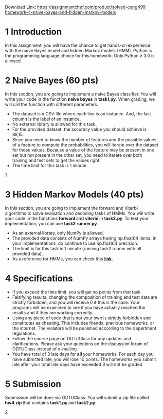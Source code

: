 Download Link: https://assignmentchef.com/product/solved-ceng499-homework-4-naive-bayes-and-hidden-markov-models
<br>
<h1>1           Introduction</h1>

In this assignment, you will have the chance to get hands-on experience with the naive Bayes model and hidden Markov models (HMM). Python is the programming language choice for this homework. Only Python ≥ 3.0 is allowed.

<h1>2           Naive Bayes (60 pts)</h1>

In this section, you are going to implement a naive Bayes classifier. You will write your code in the function <strong>naive bayes </strong>in <strong>task1.py</strong>. When grading, we will call the function with different parameters.

<ul>

 <li>The dataset is a CSV file where each line is an instance. And, the last column is the label of an instance.</li>

 <li>No external library is allowed for this task.</li>

 <li>For the provided dataset, the accuracy value you should achieve is 88,15.</li>

 <li>Since you need to know the number of features and the possible values of a feature to compute the probabilities, you will iterate over the dataset for those values. Because a value of the feature may be present in one set but not present in the other set, you need to iterate over both training and test sets to get the values right.</li>

 <li>The time limit for this task is 1 minute.</li>

</ul>

1

<h1>3           Hidden Markov Models (40 pts)</h1>

In this section, you are going to implement the forward and Viterbi algorithms to solve evaluation and decoding tasks of HMMs. You will write your code in the functions <strong>forward </strong>and <strong>viterbi </strong>in <strong>task2.py</strong>. To test your implementation, you can use <strong>task2 </strong><strong>runner.py</strong>.

<ul>

 <li>As an external library, only NumPy is allowed.</li>

 <li>The provided data consists of NumPy arrays having np.float64 items. In your implementations, do continue to use np.float64 precision.</li>

 <li>The limit is for this task is 1 minute (running task2 runner with all provided data).</li>

 <li>As a reference for HMMs, you can check this <a href="https://web.stanford.edu/~jurafsky/slp3/A.pdf"><strong>link</strong></a><a href="https://web.stanford.edu/~jurafsky/slp3/A.pdf">.</a></li>

</ul>

<h1>4           Specifications</h1>

<ul>

 <li>If you exceed the time limit, you will get no points from that task.</li>

 <li>Falsifying results, changing the composition of training and test data are strictly forbidden, and you will receive 0 if this is the case. Your programs will be examined to see if you have actually reached the results and if they are working correctly.</li>

 <li>Using any piece of code that is not your own is strictly forbidden and constitutes as cheating. This includes friends, previous homeworks, or the internet. The violators will be punished according to the department regulations.</li>

 <li>Follow the course page on ODTUClass for any updates and clarifications. Please ask your questions on the discussion forum of ODTUClass instead of e-mailing.</li>

 <li>You have total of 3 late days for <strong>all </strong>your homeworks. For each day you have submitted late, you will lose 10 points. The homeworks you submit late after your total late days have exceeded 3 will not be graded.</li>

</ul>

<h1>5           Submission</h1>

Submission will be done via ODTUClass. You will submit a zip file called <strong>hw4.zip </strong>that contains <strong>task1.py </strong>and <strong>task2.py</strong>.

2